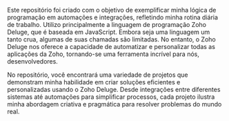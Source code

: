 Este repositório foi criado com o objetivo de exemplificar minha lógica de programação em automações e integrações, refletindo minha rotina diária de trabalho. Utilizo principalmente a linguagem de programação Zoho Deluge, que é baseada em JavaScript. Embora seja uma linguagem um tanto crua, algumas de suas chamadas são limitadas. No entanto, o Zoho Deluge nos oferece a capacidade de automatizar e personalizar todas as aplicações da Zoho, tornando-se uma ferramenta incrível para nós, desenvolvedores.

No repositório, você encontrará uma variedade de projetos que demonstram minha habilidade em criar soluções eficientes e personalizadas usando o Zoho Deluge. Desde integrações entre diferentes sistemas até automações para simplificar processos, cada projeto ilustra minha abordagem criativa e pragmática para resolver problemas do mundo real.
